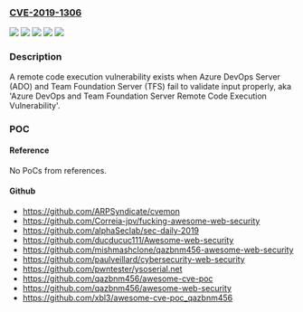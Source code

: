 ### [CVE-2019-1306](https://cve.mitre.org/cgi-bin/cvename.cgi?name=CVE-2019-1306)
![](https://img.shields.io/static/v1?label=Product&message=Azure%20DevOps%20Server%202019%20Update%201&color=blue)
![](https://img.shields.io/static/v1?label=Product&message=Azure%20DevOps%20Server&color=blue)
![](https://img.shields.io/static/v1?label=Product&message=Team%20Foundation%20Server%202018&color=blue)
![](https://img.shields.io/static/v1?label=Version&message=n%2Fa&color=blue)
![](https://img.shields.io/static/v1?label=Vulnerability&message=Remote%20Code%20Execution&color=brighgreen)

### Description

A remote code execution vulnerability exists when Azure DevOps Server (ADO) and Team Foundation Server (TFS) fail to validate input properly, aka 'Azure DevOps and Team Foundation Server Remote Code Execution Vulnerability'.

### POC

#### Reference
No PoCs from references.

#### Github
- https://github.com/ARPSyndicate/cvemon
- https://github.com/Correia-jpv/fucking-awesome-web-security
- https://github.com/alphaSeclab/sec-daily-2019
- https://github.com/ducducuc111/Awesome-web-security
- https://github.com/mishmashclone/qazbnm456-awesome-web-security
- https://github.com/paulveillard/cybersecurity-web-security
- https://github.com/pwntester/ysoserial.net
- https://github.com/qazbnm456/awesome-cve-poc
- https://github.com/qazbnm456/awesome-web-security
- https://github.com/xbl3/awesome-cve-poc_qazbnm456

